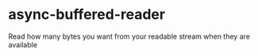# async-buffered-reader
Read how many bytes you want from your readable stream when they are available
